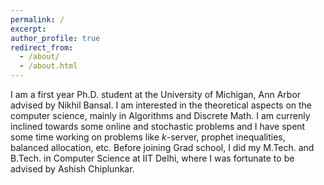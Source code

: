 ```yaml
---
permalink: /
excerpt: 
author_profile: true
redirect_from: 
  - /about/
  - /about.html
---
```

I am a first year Ph.D. student at the University of Michigan, Ann Arbor advised by Nikhil Bansal. I am interested in the theoretical aspects on the computer science, mainly in Algorithms and Discrete Math. I am currenly inclined towards some online and stochastic problems and I have spent some time working on problems like $k$-server, prophet inequalities, balanced allocation, etc. Before joining Grad school, I did my M.Tech. and B.Tech. in Computer Science at IIT Delhi, where I was fortunate to be advised by Ashish Chiplunkar. 
